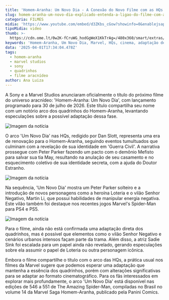 ```yaml
---
title: 'Homem-Aranha: Um Novo Dia - A Conexão do Novo Filme com as HQs'
slug: homem-aranha-um-novo-dia-explicado-entenda-a-ligao-do-filme-com-a-hq
categoria: FILMES
midia: 'https://www.youtube.com/embed/d3ZKbs_cGow?showinfo=0&enablejsapi=1'
tipoMidia: video
thumb: >-
  https://cdn.ome.lt/0w2K-fCruWG_hodGgWeX1KkTrAg=/480x360/smart/extras/conteudos/Captura_de_tela_2025-04-01_132019.png
keywords: 'Homem-Aranha, Um Novo Dia, Marvel, HQs, cinema, adaptação de quadrinhos'
data: '2025-04-01T17:34:04.478Z'
tags:
  - homem-aranha
  - marvel studios
  - sony
  - quadrinhos
  - filme aracnídeo
author: Ana Luiza
---
```


A Sony e a Marvel Studios anunciaram oficialmente o título do próximo filme do universo aracnídeo: 'Homem-Aranha: Um Novo Dia', com lançamento programado para 30 de julho de 2026. Este título compartilha seu nome com um notório arco dos quadrinhos do Homem-Aranha, levantando especulações sobre a possível adaptação dessa fase.

![Imagem da notícia](https://cdn.ome.lt/m_qARW8spQdrTUVYedip0XIwFbk=/fit-in/837x500/smart/uploads/conteudo/fotos/Captura_de_tela_2025-04-01_135726.png)

O arco 'Um Novo Dia' nas HQs, redigido por Dan Slott, representa uma era de renovação para o Homem-Aranha, seguindo eventos tumultuados que culminam com a revelação de sua identidade em 'Guerra Civil'. A narrativa prossegue com Peter Parker fazendo um pacto com o demônio Mefisto para salvar sua tia May, resultando na anulação de seu casamento e no esquecimento coletivo de sua identidade secreta, com a ajuda do Doutor Estranho.

![Imagem da notícia](https://cdn.ome.lt/A9PH-oOZiB96VTU_fsmS5dYdbZ8=/fit-in/837x500/smart/uploads/conteudo/fotos/um_novo_dia.jpg)

Na sequência, 'Um Novo Dia' mostra um Peter Parker solteiro e a introdução de novos personagens como a heroína Loteria e o vilão Senhor Negativo, Martin Li, que possui habilidades de manipular energia negativa. Este vilão também foi destaque nos recentes jogos Marvel's Spider-Man para PS4 e PS5.

![Imagem da notícia](https://cdn.ome.lt/bjiHqSwC3Nx_NQRfcSn2assbHPM=/fit-in/837x500/smart/uploads/conteudo/fotos/Captura_de_tela_2025-04-01_135922.png)

Para o filme, ainda não está confirmada uma adaptação direta dos quadrinhos, mas é possível que elementos como o vilão Senhor Negativo e cenários urbanos intensos façam parte da trama. Além disso, a atriz Sadie Sink foi escalada para um papel ainda não revelado, gerando especulações sobre ela assumir o papel de Loteria ou outra personagem icônica.

Embora o filme compartilhe o título com o arco das HQs, a prática usual nos filmes da Marvel sugere que podemos esperar uma adaptação que mantenha a essência dos quadrinhos, porém com alterações significativas para se adaptar ao formato cinematográfico. Para os fãs interessados em explorar mais profundamente, o arco 'Um Novo Dia' está disponível nas edições de 546 a 551 de The Amazing Spider-Man, compiladas no Brasil no volume 14 da Marvel Saga Homem-Aranha, publicado pela Panini Comics.
